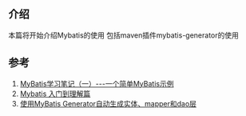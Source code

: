 ## 介绍
本篇将开始介绍Mybatis的使用
包括maven插件mybatis-generator的使用


## 参考

1. [MyBatis学习笔记（一）---一个简单MyBatis示例](https://blog.csdn.net/sinat_34596644/article/details/61413812)    
2. [Mybatis 入门到理解篇](https://blog.csdn.net/javawebrookie/article/details/52654526)   
3. [使用MyBatis Generator自动生成实体、mapper和dao层](https://www.cnblogs.com/hyyq/p/7087620.html)  
